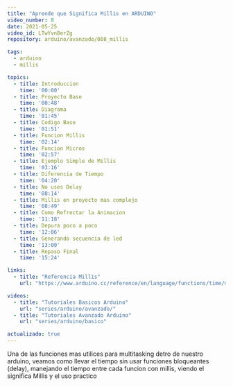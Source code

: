```yaml
---
title: "Aprende que Significa Millis en ARDUINO"
video_number: 8
date: 2021-05-25
video_id: LTwYvn8erZg
repository: arduino/avanzado/008_millis

tags:
  - arduino
  - millis

topics:
  - title: Introduccion
    time: '00:00'
  - title: Proyecto Base
    time: '00:48'
  - title: Diagrama
    time: '01:45'
  - title: Codigo Base
    time: '01:51'
  - title: Funcion Millis
    time: '02:14'
  - title: Funcion Micros
    time: '02:57'
  - title: Ejemplo Simple de Millis
    time: '03:16'
  - title: Diferencia de Tiempo
    time: '04:20'
  - title: No uses Delay
    time: '08:14'
  - title: Millis en proyecto mas complejo
    time: '08:49'
  - title: Como Refrectar la Animacion
    time: '11:18'
  - title: Depura poco a poco
    time: '12:06'
  - title: Generando secuencia de led
    time: '13:00'
  - title: Repaso Final
    time: '15:24'

links:
  - title: "Referencia Millis"
    url: "https://www.arduino.cc/reference/en/language/functions/time/millis/"

videos:
  - title: "Tutoriales Basicos Arduino"
    url: "series/arduino/avanzado/"
  - title: "Tutoriales Avanzado Arduino"
    url: "series/arduino/basico"

actualizado: true
---
```


Una de las funciones mas utilices para multitasking detro de nuestro arduino, veamos como llevar el tiempo sin usar funciones bloqueantes (delay), manejando el tiempo entre cada funcion con millis, viendo el significa Millis y el uso practico
